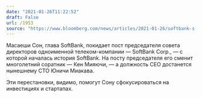 ```yaml
---
date: "2021-01-26T11:22:52"
draft: False
url: /1953
source: "https://www.bloomberg.com/news/articles/2021-01-26/softbank-s-son-to-step-down-from-chairman-role-at-mobile-unit-kkdo67ph"
---
```


Масаеши Сон, глава SoftBank, покидает пост председателя совета директоров одноименной телеком-компании — SoftBank Corp., — с которой началась история SoftBank. На посту председателя его сменит многолетний соратник — Кен Мияючи, — а должность CEO достанется нынешнему CTO Юничи Миакава.

Эти перестановки, видимо, помогут Сону сфокусироваться на инвестициях и стартапах.
